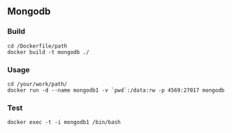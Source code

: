 ## Mongodb

### Build

```
cd /Dockerfile/path
docker build -t mongodb ./
```

### Usage

```
cd /your/work/path/
docker run -d --name mongodb1 -v `pwd`:/data:rw -p 4569:27017 mongodb
```


### Test

```
docker exec -t -i mongodb1 /bin/bash
```